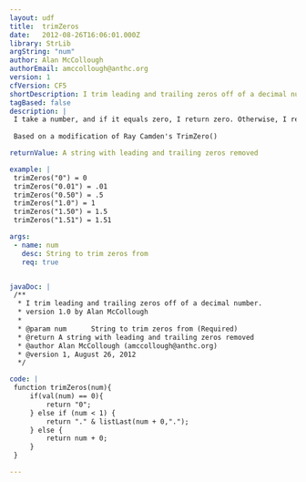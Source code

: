 ```yaml
---
layout: udf
title:  trimZeros
date:   2012-08-26T16:06:01.000Z
library: StrLib
argString: "num"
author: Alan McCollough
authorEmail: amccollough@anthc.org
version: 1
cfVersion: CF5
shortDescription: I trim leading and trailing zeros off of a decimal number.
tagBased: false
description: |
 I take a number, and if it equals zero, I return zero. Otherwise, I return the number, stripped of leading and trailing zeros. 
 
 Based on a modification of Ray Camden's TrimZero()

returnValue: A string with leading and trailing zeros removed

example: |
 trimZeros("0") = 0
 trimZeros("0.01") = .01
 trimZeros("0.50") = .5
 trimZeros("1.0") = 1
 trimZeros("1.50") = 1.5
 trimZeros("1.51") = 1.51

args:
 - name: num
   desc: String to trim zeros from
   req: true


javaDoc: |
 /**
  * I trim leading and trailing zeros off of a decimal number.
  * version 1.0 by Alan McCollough
  * 
  * @param num      String to trim zeros from (Required)
  * @return A string with leading and trailing zeros removed 
  * @author Alan McCollough (amccollough@anthc.org) 
  * @version 1, August 26, 2012 
  */

code: |
 function trimZeros(num){    
     if(val(num) == 0){
         return "0";
     } else if (num < 1) {
         return "." & listLast(num + 0,".");    
     } else {
         return num + 0;        
     }     
 }

---
```


